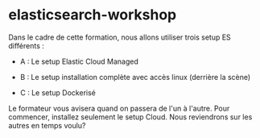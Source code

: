 # elasticsearch-workshop

Dans le cadre de cette formation, nous allons utiliser trois setup ES différents : 

 - A : Le setup Elastic Cloud Managed

 - B : Le setup installation complète avec accès linux (derrière la scène)

 - C : Le setup Dockerisé


Le formateur vous avisera quand on passera de l'un à l'autre. 
Pour commencer, installez seulement le setup Cloud. 
Nous reviendrons sur les autres en temps voulu?

